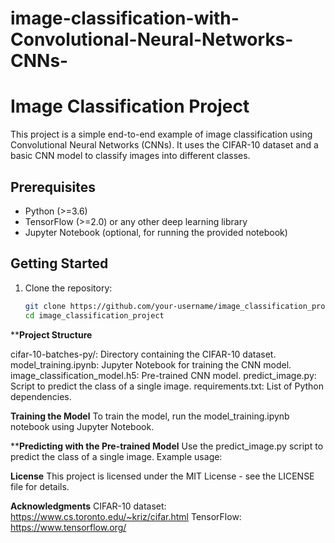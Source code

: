 # image-classification-with-Convolutional-Neural-Networks-CNNs-
# Image Classification Project

This project is a simple end-to-end example of image classification using Convolutional Neural Networks (CNNs). It uses the CIFAR-10 dataset and a basic CNN model to classify images into different classes.

## Prerequisites

- Python (>=3.6)
- TensorFlow (>=2.0) or any other deep learning library
- Jupyter Notebook (optional, for running the provided notebook)

## Getting Started

1. Clone the repository:

   ```bash
   git clone https://github.com/your-username/image_classification_project.git
   cd image_classification_project
****Project Structure**

cifar-10-batches-py/: Directory containing the CIFAR-10 dataset.
 model_training.ipynb: Jupyter Notebook for training the CNN model.
 image_classification_model.h5: Pre-trained CNN model.
 predict_image.py: Script to predict the class of a single image.
 requirements.txt: List of Python dependencies.


**Training the Model**
 To train the model, run the model_training.ipynb notebook using Jupyter Notebook.

****Predicting with the Pre-trained Model**
 Use the predict_image.py script to predict the class of a single image. Example usage:

**License**
This project is licensed under the MIT License - see the LICENSE file for details.

**Acknowledgments**
CIFAR-10 dataset: https://www.cs.toronto.edu/~kriz/cifar.html
TensorFlow: https://www.tensorflow.org/
